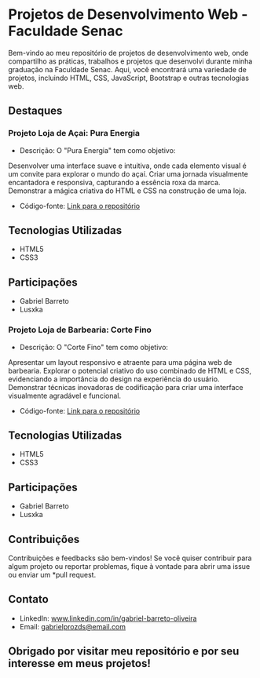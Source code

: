 # Projetos de Desenvolvimento Web - Faculdade Senac

Bem-vindo ao meu repositório de projetos de desenvolvimento web, onde compartilho as práticas, trabalhos e projetos que desenvolvi durante minha graduação na Faculdade Senac. Aqui, você encontrará uma variedade de projetos, incluindo HTML, CSS, JavaScript, Bootstrap e outras tecnologias web.

## Destaques

### Projeto Loja de Açai: Pura Energia

- Descrição: O "Pura Energia" tem como objetivo:
  
Desenvolver uma interface suave e intuitiva, onde cada elemento visual é um convite para explorar o mundo do açaí.
Criar uma jornada visualmente encantadora e responsiva, capturando a essência roxa da marca.
Demonstrar a mágica criativa do HTML e CSS na construção de uma loja.
  
- Código-fonte: [Link para o repositório](https://github.com/Barreto0620/Senac/blob/49efc31c5aff016897e97fd206bf658f1e4c31ef/Projeto%20P.I/index.html)

## Tecnologias Utilizadas

- HTML5
- CSS3

## Participações

- Gabriel Barreto
- Lusxka

### Projeto Loja de Barbearia: Corte Fino

- Descrição: O "Corte Fino" tem como objetivo:

Apresentar um layout responsivo e atraente para uma página web de barbearia.
Explorar o potencial criativo do uso combinado de HTML e CSS, evidenciando a importância do design na experiência do usuário.
Demonstrar técnicas inovadoras de codificação para criar uma interface visualmente agradável e funcional. 

- Código-fonte: [Link para o repositório]([https://github.com/Barreto0620/Senac/tree/1d5722ca7ecf265687e81f1d51bf2bcdd9bf895a/Projeto_Web])

## Tecnologias Utilizadas

- HTML5
- CSS3

## Participações

- Gabriel Barreto
- Lusxka


## Contribuições
Contribuições e feedbacks são bem-vindos! Se você quiser contribuir para algum projeto ou reportar problemas, fique à vontade para abrir uma issue ou enviar um *pull request.

## Contato
- LinkedIn: www.linkedin.com/in/gabriel-barreto-oliveira
- Email: gabrielprozds@email.com


## Obrigado por visitar meu repositório e por seu interesse em meus projetos!
